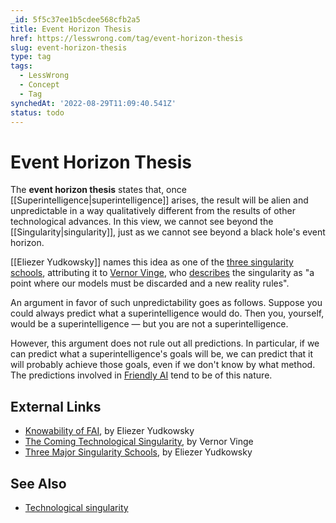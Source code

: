```yaml
---
_id: 5f5c37ee1b5cdee568cfb2a5
title: Event Horizon Thesis
href: https://lesswrong.com/tag/event-horizon-thesis
slug: event-horizon-thesis
type: tag
tags:
  - LessWrong
  - Concept
  - Tag
synchedAt: '2022-08-29T11:09:40.541Z'
status: todo
---
```


# Event Horizon Thesis

The **event horizon thesis** states that, once [[Superintelligence|superintelligence]] arises, the result will be alien and unpredictable in a way qualitatively different from the results of other technological advances. In this view, we cannot see beyond the [[Singularity|singularity]], just as we cannot see beyond a black hole's event horizon.

[[Eliezer Yudkowsky]] names this idea as one of the [three singularity schools](http://yudkowsky.net/singularity/schools), attributing it to [Vernor Vinge](https://wiki.lesswrong.com/wiki/Vernor_Vinge), who [describes](http://www-rohan.sdsu.edu/faculty/vinge/misc/singularity.html) the singularity as "a point where our models must be discarded and a new reality rules".

An argument in favor of such unpredictability goes as follows. Suppose you could always predict what a superintelligence would do. Then you, yourself, would be a superintelligence — but you are not a superintelligence.

However, this argument does not rule out all predictions. In particular, if we can predict what a superintelligence's goals will be, we can predict that it will probably achieve those goals, even if we don't know by what method. The predictions involved in [Friendly AI](https://wiki.lesswrong.com/wiki/Friendly_AI) tend to be of this nature.

## External Links

- [Knowability of FAI](http://sl4.org/wiki/KnowabilityOfFAI), by Eliezer Yudkowsky
- [The Coming Technological Singularity](http://www-rohan.sdsu.edu/faculty/vinge/misc/singularity.html), by Vernor Vinge
- [Three Major Singularity Schools](http://yudkowsky.net/singularity/schools), by Eliezer Yudkowsky

## See Also

- [Technological singularity](https://wiki.lesswrong.com/wiki/Technological_singularity)
